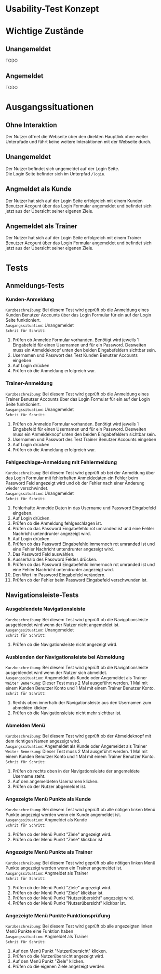 # Usability-Test Konzept
# Wichtige Zustände
## Unangemeldet
TODO
## Angemeldet
TODO
# Ausgangssituationen
## Ohne Interaktion
Der Nutzer öffnet die Webseite über den direkten Hauptlink ohne weiter Unterpfade und führt keine weitere Interaktionen mit der Webseite durch.

## Unangemeldet
Der Nutzer befindet sich ungemeldet auf der Login Seite.  
Die Login Seite befinder sich im Unterpfad ``/login``.

## Angmeldet als Kunde
Der Nutzer hat sich auf der Login Seite erfolgreich mit einem Kunden Benutzer Account über das Login Formular angemeldet und befindet sich jetzt aus der Übersicht seiner eigenen Ziele.

## Angemeldet als Trainer
Der Nutzer hat sich auf der Login Seite erfolgreich mit einem Trainer Benutzer Account über das Login Formular angemeldet und befindet sich jetzt aus der Übersicht seiner eigenen Ziele.

# Tests
## Anmeldungs-Tests
### Kunden-Anmeldung
``Kurzbeschreibung``: Bei diesem Test wird geprüft ob die Anmeldung eines Kunden Benutzer Accounts über das Login Formular für ein auf der Login Seite funktioniert.  
``Ausgangssituation``: Unangemeldet  
``Schrit für Schritt``:  
1. Prüfen ob Anmelde Formular vorhanden. Benötigt wird jeweils 1 Eingabefeld für einen Usernamen und für ein Password. Desweiten muss ein Anmeldeknopf unten den beiden Eingabefeldern sichtbar sein.
2. Usernamen und Passwort des Test Kunden Benutzer Accounts eingeben
3. Auf Login drücken
4. Prüfen ob die Anmeldung erfolgreich war.

### Trainer-Anmeldung
``Kurzbeschreibung``: Bei diesem Test wird geprüft ob die Anmeldung eines Trainer Benutzer Accounts über das Login Formular für ein auf der Login Seite funktioniert.  
``Ausgangssituation``: Unangemeldet  
``Schrit für Schritt``:  
1. Prüfen ob Anmelde Formular vorhanden. Benötigt wird jeweils 1 Eingabefeld für einen Usernamen und für ein Password. Desweiten muss ein Anmeldeknopf unten den beiden Eingabefeldern sichtbar sein.  
2. Usernamen und Passwort des Test Trainer Benutzer Accounts eingeben
3. Auf Login drücken
4. Prüfen ob die Anmeldung erfolgreich war.

### Fehlgeschlage-Anmeldung mit Fehlermeldung
``Kurzbeschreibung``: Bei diesem Test wird geprüft ob bei der Anmeldung über das Login Formular mit fehlerhaften Anmeldedaten ein Fehler beim Password Feld angezeigt wird und ob der Fehler nach einer Änderung wieder verschwindet.  
``Ausgangssituation``: Unangemeldet  
``Schrit für Schritt``:  
1. Fehlerhafte Anmelde Daten in das Username und Password Eingabefeld eingeben.
2. Auf Login drücken.
3. Prüfen ob die Anmeldung fehlgeschlagen ist.
4. Prüfen ob das Password Eingabefehld rot umranded ist und eine Fehler Nachricht untendrunter angezeigt wird.
5. Auf Login drücken.
6. Prüfen ob das Password Eingabefehld immernoch rot umranded ist und eine Fehler Nachricht untendrunter angezeigt wird.
7. Das Password Feld auswählen.
8. Ausserhalb des Password Feldes drücken.
9. Prüfen ob das Password Eingabefehld immernoch rot umranded ist und eine Fehler Nachricht untendrunter angezeigt wird.
10. Den Wert im Password Eingabefeld verändern.
11. Prüfen ob der Fehler beim Password Eingabefeld verschwunden ist.

## Navigationsleiste-Tests
### Ausgeblendete Navigationsleiste
``Kurzbeschreibung``: Bei diesem Test wird geprüft ob die Navigationsleiste ausgeblendet wird wenn der Nutzer nicht angemeldet ist.  
``Ausgangssituation``: Unangemeldet  
``Schrit für Schritt``:  
1. Prüfen ob die Navigationsleiste nicht angezeigt wird.

### Ausblenden der Navigationsleiste bei Abmeldung
``Kurzbeschreibung``: Bei diesem Test wird geprüft ob die Navigationsleiste ausgeblendet wird wenn der Nutzer sich abmeldet.  
``Ausgangssituation``: Angemeldet als Kunde oder Angemeldet als Trainer  
``Weiter Bemerkung``: Dieser Test muss 2 Mal ausgeführt werden. 1 Mal mit einem Kunden Benutzer Konto und 1 Mal mit einem Trainer Benutzer Konto.  
``Schrit für Schritt``:  
1. Rechts oben innerhalb der Navigationsleiste aus den Usernamen zum abmelden klicken.
2. Prüfen ob die Navigationsleiste nicht mehr sichtbar ist.

### Abmelden Menü
``Kurzbeschreibung``: Bei diesem Test wird geprüft ob der Abmeldeknopf mit dem richtigen Namen angezeigt wird.  
``Ausgangssituation``: Angemeldet als Kunde oder Angemeldet als Trainer  
``Weiter Bemerkung``: Dieser Test muss 2 Mal ausgeführt werden. 1 Mal mit einem Kunden Benutzer Konto und 1 Mal mit einem Trainer Benutzer Konto.  
``Schrit für Schritt``:  
1. Prüfen ob rechts oben in der Navigationsleiste der angemeldete Username steht.
2. Auf den angemeldeten Usernamen klicken.
3. Prüfen ob der Nutzer abgemeldet ist.

### Angezeigte Menü Punkte als Kunde
``Kurzbeschreibung``: Bei diesem Test wird geprüft ob alle nötigen linken Menü Punkte angezeigt werden wenn ein Kunde angemeldet ist.  
``Ausgangssituation``: Angmeldet als Kunde  
``Schrit für Schritt``:  
1. Prüfen ob der Menü Punkt "Ziele" angezeigt wird.
2. Prüfen ob der Menü Punkt "Ziele" klickbar ist.

### Angezeigte Menü Punkte als Trainer
``Kurzbeschreibung``: Bei diesem Test wird geprüft ob alle nötigen linken Menü Punkte angezeigt werden wenn ein Trainer angemeldet ist.  
``Ausgangssituation``: Angmeldet als Trainer  
``Schrit für Schritt``:  
1. Prüfen ob der Menü Punkt "Ziele" angezeigt wird.
2. Prüfen ob der Menü Punkt "Ziele" klickbar ist.
3. Prüfen ob der Menü Punkt "Nutzerübersicht" angezeigt wird.
4. Prüfen ob der Menü Punkt "Nutzerübersicht" klickbar ist.

### Angezeigte Menü Punkte Funktionsprüfung
``Kurzbeschreibung``: Bei diesem Test wird geprüft ob alle angezeigten linken Menü Punkte eine Funktion haben  
``Ausgangssituation``: Angmeldet als Trainer  
``Schrit für Schritt``:  
1. Auf den Menü Punkt "Nutzerübersicht" klicken.
2. Prüfen ob die Nutzerübersicht angezeigt wird.
3. Auf den Menü Punkt "Ziele" klicken.
4. Prüfen ob die eigenen Ziele angezeigt werden.